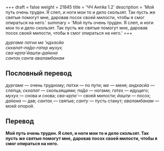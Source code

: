 +++
draft = false
weight = 21845
title = 'ЧЧ Антйа 1.2'
description = 'Мой путь очень труден. Я слеп, и ноги мои то и дело скользят. Так пусть же святые помогут мне, даровав посох своей милости, чтобы я смог опираться на него.'
summary = 'Мой путь очень труден. Я слеп, и ноги мои то и дело скользят. Так пусть же святые помогут мне, даровав посох своей милости, чтобы я смог опираться на него.'
+++

_дургаме патхи ме ’ндхасйа  
скхалат-па̄да-гатер мухух̣  
сва-кр̣па̄-йашт̣и-да̄нена  
сантах̣ сантв аваламбанам_

## Пословный перевод

_дургаме_ — очень трудному; _патхи_ — по пути; _ме_ — меня; _андхасйа_ — слепца; _скхалат_ — скользящими; _па̄да_ — ногами; _гатех̣_ — идущего; _мухух̣_ — снова и снова; _сва_\-_кр̣па̄_ — своей милости; _йашт̣и_ — посох; _да̄нена_ — дав; _сантах̣_ — святые; _санту_ — пусть станут; _аваламбанам_ — моей опорой.

## Перевод

**Мой путь очень труден. Я слеп, и ноги мои то и дело скользят. Так пусть же святые помогут мне, даровав посох своей милости, чтобы я смог опираться на него.**
